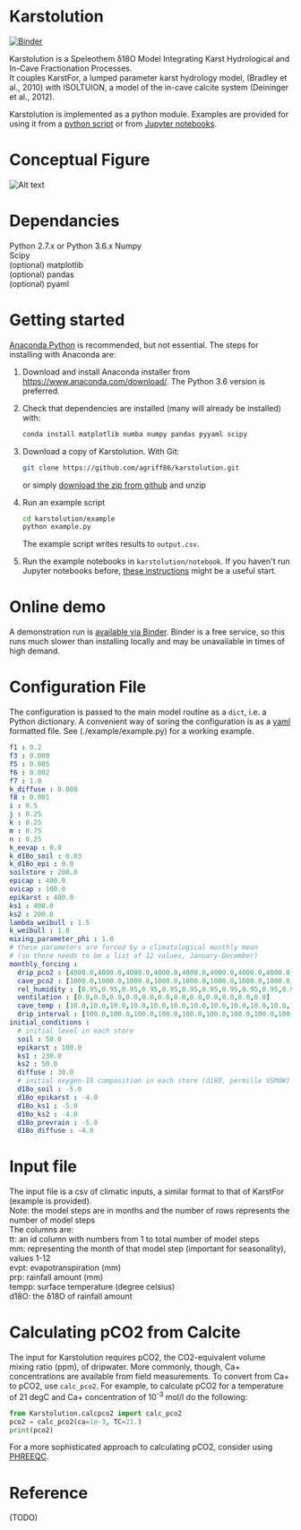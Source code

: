 # Karstolution


[![Binder](https://mybinder.org/badge.svg)](https://mybinder.org/v2/gh/agriff86/karstolution/master?filepath=notebooks%2Fexample2.ipynb)


Karstolution is a Speleothem δ18O Model Integrating Karst Hydrological and In-Cave Fractionation Processes.  
It couples KarstFor, a lumped parameter karst hydrology model, (Bradley et al., 2010) with ISOLTUION, a model of the in-cave calcite system (Deininger et al., 2012).

Karstolution is implemented as a python module.  Examples are provided for using it from a [python script](./example) or from [Jupyter notebooks](./notebooks).

# Conceptual Figure
![Alt text](https://cloud.githubusercontent.com/assets/19680492/15954071/f8490ce4-2f15-11e6-822b-d1087f8248a9.png "Karstolution Conceptual Figure")

# Dependancies
Python 2.7.x or Python 3.6.x
Numpy  
Scipy  
(optional) matplotlib  
(optional) pandas  
(optional) pyaml

# Getting started

[Anaconda Python](https://www.anaconda.com) is recommended, but not essential.  The steps for installing with Anaconda are:

1. Download and install Anaconda installer from https://www.anaconda.com/download/.  The Python 3.6 version is preferred.

2. Check that dependencies are installed (many will already be installed) with:
   ````sh
   conda install matplotlib numba numpy pandas pyyaml scipy
   ````

3. Download a copy of Karstolution.  With Git:
   ````sh
   git clone https://github.com/agriff86/karstolution.git
   ````
   or simply [download the zip from github](https://github.com/agriff86/karstolution/archive/master.zip) and unzip

4. Run an example script
   ````sh
   cd karstolution/example
   python example.py
   ````
   The example script writes results to `output.csv`.

5. Run the example notebooks in `karstolution/notebook`.  If you haven't run Jupyter notebooks before, [these instructions](http://jupyter-notebook-beginner-guide.readthedocs.io/en/latest/) might be a useful start.

# Online demo

A demonstration run is [available via Binder](https://mybinder.org/v2/gh/agriff86/karstolution/master?filepath=notebooks%2Fexample2.ipynb).  Binder is a free service, so this runs much slower than installing locally and may be unavailable in times of high demand.

# Configuration File

The configuration is passed to the main model routine as a `dict`, i.e. a Python dictionary.
A convenient way of soring the configuration is as a [yaml](http://yaml.org/) formatted file.
See (./example/example.py) for a working example.

```yaml
f1 : 0.2
f3 : 0.008
f5 : 0.005
f6 : 0.002
f7 : 1.0
k_diffuse : 0.008
f8 : 0.001
i : 0.5
j : 0.25
k : 0.25
m : 0.75
n : 0.25
k_eevap : 0.0
k_d18o_soil : 0.03
k_d18o_epi : 0.0
soilstore : 200.0
epicap : 400.0
ovicap : 100.0
epikarst : 400.0
ks1 : 400.0
ks2 : 200.0
lambda_weibull : 1.5
k_weibull : 1.0
mixing_parameter_phi : 1.0
# these parameters are forced by a climatological monthly mean
# (so there needs to be a list of 12 values, January-December)
monthly_forcing : 
  drip_pco2 : [4000.0,4000.0,4000.0,4000.0,4000.0,4000.0,4000.0,4000.0,4000.0,4000.0,4000.0,4000.0]
  cave_pco2 : [1000.0,1000.0,1000.0,1000.0,1000.0,1000.0,1000.0,1000.0,1000.0,1000.0,1000.0,1000.0]
  rel_humidity : [0.95,0.95,0.95,0.95,0.95,0.95,0.95,0.95,0.95,0.95,0.95,0.95]
  ventilation : [0.0,0.0,0.0,0.0,0.0,0.0,0.0,0.0,0.0,0.0,0.0,0.0]
  cave_temp : [10.0,10.0,10.0,10.0,10.0,10.0,10.0,10.0,10.0,10.0,10.0,10.0]
  drip_interval : [100.0,100.0,100.0,100.0,100.0,100.0,100.0,100.0,100.0,100.0,100.0,100.0]
initial_conditions :
  # initial level in each store
  soil : 50.0
  epikarst : 100.0
  ks1 : 230.0
  ks2 : 50.0
  diffuse : 30.0
  # initial oxygen-18 composition in each store (d18O, permille VSMOW)
  d18o_soil : -5.0
  d18o_epikarst : -4.0
  d18o_ks1 : -5.0
  d18o_ks2 : -4.0
  d18o_prevrain : -5.0
  d18o_diffuse : -4.0
```  


# Input file
The input file is a csv of climatic inputs, a similar format to that of KarstFor (example is provided).  
Note: the model steps are in months and the number of rows represents the number of model steps   
The columns are:  
tt: an id column with numbers from 1 to total number of model steps  
mm: representing the month of that model step (important for seasonality), values 1-12  
evpt: evapotranspiration (mm)  
prp: rainfall amount (mm)  
tempp: surface temperature (degree celsius)  
d18O: the δ18O of rainfall amount  

# Calculating pCO2 from Calcite

The input for Karstolution requires pCO2, the CO2-equivalent volume mixing ratio (ppm), of dripwater.  More commonly, though, Ca+ concentrations are available from field measurements.  To convert from Ca+ to pCO2, use `calc_pco2`.  For example, to calculate pCO2 for a temperature of 21 degC and Ca+ concentration of 10<sup>-3</sup> mol/l do the following:

```python
from Karstolution.calcpco2 import calc_pco2
pco2 = calc_pco2(ca=1e-3, TC=21.)
print(pco2)
```

For a more sophisticated approach to calculating pCO2, consider using [PHREEQC](https://wwwbrr.cr.usgs.gov/projects/GWC_coupled/phreeqc/).

# Reference

(TODO)
